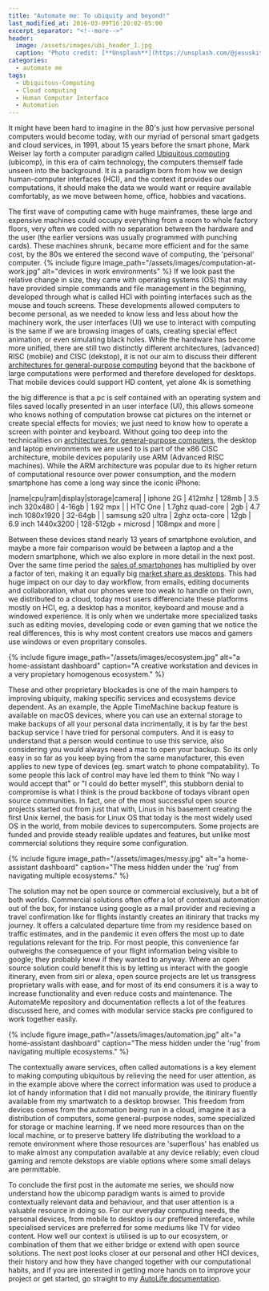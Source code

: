 ```yaml
---
title: "Automate me: To ubiquity and beyond!"
last_modified_at: 2016-03-09T16:20:02-05:00
excerpt_separator: "<!--more-->"
header:
  image: /assets/images/ubi_header_1.jpg
  caption: "Photo credit: [**Unsplash**](https://unsplash.com/@jesuskiteque)"
categories:
  - automate me
tags:
  - Ubiquitous-Computing
  - Cloud computing
  - Human Computer Interface
  - Automation
---
```

It might have been hard to imagine in the 80's just how pervasive personal computers would become today, with our myriad of personal smart gadgets and cloud services, in 1991, about 15 years before the smart phone, Mark Weiser lay forth a computer paradigm called [Ubiquitous computing](https://www.lri.fr/~mbl/Stanford/CS477/papers/Weiser-SciAm.pdf) (ubicomp), in this era of calm technology, the computers themself fade unseen into the background. It is a paradigm born from how we design human-computer interfaces (HCI), and the context it provides our computations, it should make the data we would want or require available comfortably, as we move between home, office, hobbies and vacations. 

<!--more-->

The first wave of computing came with huge mainframes, these large and expensive machines could occupy everything from a room to whole factory floors, very often we coded with no separation between the hardware and the user (the earlier versions was usually programmed with punching cards). These machines shrunk, became more efficient and for the same cost, by the 80s we entered the second wave of computing, the 'personal' computer. 
{% include figure image_path="/assets/images/computation-at-work.jpg" alt="devices in work environments" %}
If we look past the relative change in size, they came with operating systems (OS) that may have provided simple commands and file management in the beginning, developed through what is called HCI with pointing interfaces such as the mouse and touch screens. These developments allowed computers to become personal, as we needed to know less and less about how the machinery work, the user interfaces (UI) we use to interact with computing is the same if we are browsing images of cats, creating special effect animation, or even simulating black holes. While the hardware has become more unified, there are still two distinctly different architectures, (advanced) RISC (mobile) and CISC (dekstop), it is not our aim to discuss their different [architectures for general-purpose computing](https://cs.stanford.edu/people/eroberts/courses/soco/projects/risc/risccisc/) beyond that the backbone of large computations were performed and therefore developed for desktops. That mobile devices could support HD content, yet alone 4k is something 

the big difference is that a pc is self contained with an operating system and files saved locally presented in an user interface (UI), this allows someone who knows nothing of computation browse cat pictures on the internet or create special effects for movies; we just need to know how to operate a screen with pointer and keyboard. Without going too deep into the technicalities on [architectures for general-purpose computers](https://cs.stanford.edu/people/eroberts/courses/soco/projects/risc/risccisc/), the desktop and laptop environments we are used to is part of the x86 CISC architecture, mobile devices popularily use ARM (Advanced RISC machines). While the ARM architecture was popular due to its higher return of computational resource over power consumption, and the modern smartphone has come a long way since the iconic iPhone:

|name|cpu|ram|display|storage|camera|
| iphone 2G | 412mhz | 128mb | 3.5 inch 320x480 | 4-16gb | 1.92 mpx |
| HTC One | 1.7ghz quad-core | 2gb | 4.7 inch 1080x1920 | 32-64gb |
| samsung  s20 ultra | 2ghz octa-core | 12gb | 6.9 inch 1440x3200 | 128-512gb + microsd | 108mpx and more |

Between these devices stand nearly 13 years of smartphone evolution, and maybe a more fair comparison would be between a laptop and a the modern smartphone, which we also explore in more detail in the next post. Over the same time period the [sales of smartphones](https://www.statista.com/statistics/263437/global-smartphone-sales-to-end-users-since-2007/) has multiplied by over a factor of ten, making it an equally big [market share as desktops](https://gs.statcounter.com/platform-market-share/desktop-mobile-tablet/worldwide/#monthly-200901-202010). This had huge impact on our day to day workflow, from emails, editing documents and collaboration, what our phones were too weak to handle on their own, we distributed to a cloud, today most users differenciate these platforms mostly on HCI, eg. a desktop has a monitor, keyboard and mouse and a windowed experience. It is only when we undertake more specialized tasks such as editing movies, developing code or even gaming that we notice the real differences, this is why most content creators use macos and gamers use windows or even propritary consoles.

{% include figure image_path="/assets/images/ecosystem.jpg" alt="a home-assistant dashboard" caption="A creative workstation and devices in a very propietary homogenous ecosystem." %}

These and other proprietary blockades is one of the main hampers to improving ubiquity, making specific services and ecosystems device dependent. As an example, the Apple TimeMachine backup feature is available on macOS devices, where you can use an external storage to make backups of all your personal data incrimentally, it is by far the best backup service I have tried for personal computers. And it is easy to understand that a person would continue to use this service, also considering you would always need a mac to open your backup.
So its only easy in so far as you keep bying from the same manufacturer, this even applies to new type of devices (eg. smart watch to phone compatability).
To some people this lack of control may have led them to think "No way I would accept that" or "I could do better myself", this stubborn denial to compromise is what I think is the proud backbone of todays vibrant open source communities. In fact, one of the most successful open source projects started out from just that with, Linus in his basement creating the first Unix kernel, the basis for Linux OS that today is the most widely used OS in the world, from mobile devices to supercomputers. Some projects are funded and provide steady realible updates and features, but unlike most commercial solutions they require some configuration.

{% include figure image_path="/assets/images/messy.jpg" alt="a home-assistant dashboard" caption="The mess hidden under the 'rug' from navigating multiple ecosystems." %}

The solution may not be open source or commercial exclusively, but a bit of both worlds. 
Commercial solutions often offer a lot of contextual automation out of the box, for instance using google as a mail provider and recieving a travel confirmation like for flights instantly creates an itinirary that tracks my journey. It offers a calculated departure time from my residence based on traffic estimates, and in the pandemic it even offers the most up to date regulations relevant for the trip. For most people, this convenience far outweighs the consequence of your flight information being visible to google; they probably knew if they wanted to anyway. Where an open source solution could benefit this is by letting us interact with the google itinerary, even from siri or alexa, open source projects are let us transgress proprietary walls with ease, and for most of its end consumers it is a way to increase functionality and even reduce costs and maintenance.
The AutomateMe repository and documentation reflects a lot of the features discussed here, and comes with modular service stacks pre configured to work together easily.

{% include figure image_path="/assets/images/automation.jpg" alt="a home-assistant dashboard" caption="The mess hidden under the 'rug' from navigating multiple ecosystems." %}

The contextually aware services, often called automations is a key element to making computing ubiquitous by relieving the need for user attention, as in the example above where the correct information was used to produce a lot of handy information that I did not manually provide, the itinirary fluently available from my smartwatch to a desktop browser. This freedom from devices comes from the automation being run in a cloud, imagine it as a distribution of computers, some general-purpose nodes, some specialized for storage or machine learning. If we need more resources than on the local machine, or to preserve battery life distributing the workload to a remote environment where those resources are 'superflous' has enabled us to make almost any computation available at any device reliably; even cloud gaming and remote dekstops are viable options where some small delays are permittable. 

To conclude the first post in the automate me series, we should now understand how the ubicomp paradigm wants is aimed to provide contextually relevant data and behaviour, and that user attention is a valuable resource in doing so. For our everyday computing needs, the personal devices, from mobile to desktop is our preffered intereface, while specialised services are preferred for some mediums like TV for video content. How well our context is utilised is up to our ecosystem, or combination of them that we either bridge or extend with open source solutions. The next post looks closer at our personal and other HCI devices, their history and how they have changed together with our computational habits, and if you are interested in getting more hands on to improve your project or get started, go straight to my [AutoLife documentation](https://ceiku.github.io/AutoLife/).
